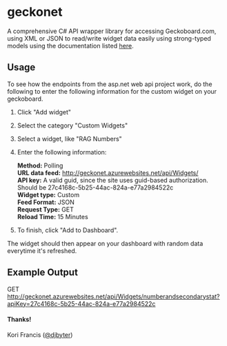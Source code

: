 geckonet
========

A comprehensive C# API wrapper library for accessing Geckoboard.com, using XML or JSON to read/write widget data easily using strong-typed models using the documentation listed [here](http://docs.geckoboard.com/custom-widgets/).

## Usage

To see how the endpoints from the asp.net web api project work, do the following to enter the following information for the custom widget on your geckoboard.

1. Click "Add widget"
2. Select the category "Custom Widgets"
3. Select a widget, like "RAG Numbers"
4. Enter the following information:

	**Method:** Polling  
	**URL data feed:** http://geckonet.azurewebsites.net/api/Widgets/<method name here>  
	**API key:** A valid guid, since the site uses guid-based authorization. Should be 27c4168c-5b25-44ac-824a-e77a2984522c  
	**Widget type:** Custom  
	**Feed Format:** JSON  
	**Request Type:** GET  
	**Reload Time:** 15 Minutes  

5. To finish, click "Add to Dashboard".

The widget should then appear on your dashboard with random data everytime it's refreshed.

## Example Output

GET http://geckonet.azurewebsites.net/api/Widgets/numberandsecondarystat?apiKey=27c4168c-5b25-44ac-824a-e77a2984522c

#### Thanks!
Kori Francis ([@djbyter](http://twitter.com/djbyter))
